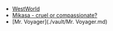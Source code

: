 
* [WestWorld](./vault/westWorld.md)
* [Mikasa - cruel or compassionate?](./vault/mikasa.md)
* [Mr. Voyager](./vault/Mr. Voyager.md)
